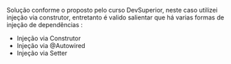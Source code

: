 Solução conforme o proposto pelo curso DevSuperior, neste caso utilizei injeção via construtor, entretanto é valido salientar que há varias formas de injeção de dependências :
- Injeção via Construtor 
- Injeção via @Autowired
- Injeção via Setter
